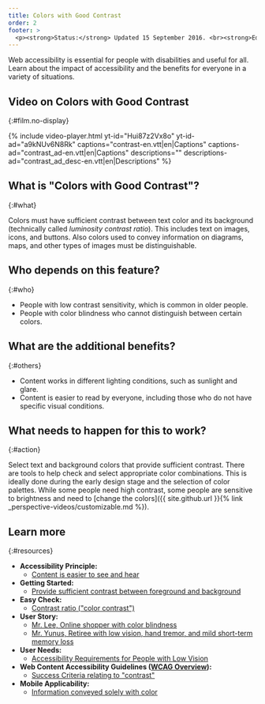 ```yaml
---
title: Colors with Good Contrast
order: 2
footer: >
  <p><strong>Status:</strong> Updated 15 September 2016. <br><strong>Editor and project lead:</strong> <a href="https://www.w3.org/People/shadi">Shadi Abou-Zahra</a>. Developed by the <a href="https://www.w3.org/WAI/EO/">Education and Outreach Working Group (EOWG)</a> with support from the <a href="https://www.w3.org/WAI/DEV/">WAI-DEV project</a>, co-funded by the European Commission. <a href="acknowledgements">Acknowledgements</a>.</p>
---
```


Web accessibility is essential for people with disabilities and useful
for all. Learn about the impact of accessibility and the benefits for
everyone in a variety of situations.

## Video on Colors with Good Contrast
{:#film.no-display}

{% include video-player.html
    yt-id="Hui87z2Vx8o"
    yt-id-ad="a9kNUv6N8Rk"
    captions="contrast-en.vtt|en|Captions"
    captions-ad="contrast_ad-en.vtt|en|Captions"
    descriptions=""
    descriptions-ad="contrast_ad_desc-en.vtt|en|Descriptions"
%}

## What is "Colors with Good Contrast"?
{:#what}

Colors must have sufficient contrast between text color and its background (technically called <em>luminosity contrast ratio</em>). This includes text on images, icons, and buttons. Also colors used to convey information on diagrams, maps, and other types of images must be distinguishable.

## Who depends on this feature?
{:#who}

-   People with low contrast sensitivity, which is common in older
    people.
-   People with color blindness who cannot distinguish between certain
    colors.

## What are the additional benefits?
{:#others}

-   Content works in different lighting conditions, such as sunlight and
    glare.
-   Content is easier to read by everyone, including those who do not
    have specific visual conditions.

## What needs to happen for this to work?
{:#action}

Select text and background colors that provide sufficient contrast.
There are tools to help check and select appropriate color combinations.
This is ideally done during the early design stage and the selection of
color palettes. While some people need high contrast, some people are
sensitive to brightness and need to [change the colors]({{ site.github.url }}{% link _perspective-videos/customizable.md %}).

## Learn more
{:#resources}

-   **Accessibility Principle:**
    -   [Content is easier to see and
        hear](https://www.w3.org/WAI/intro/people-use-web/principles#distinguishable)
-   **Getting Started:**
    -   [Provide sufficient contrast between foreground and
        background](https://www.w3.org/WAI/gettingstarted/tips/designing.html#provide-sufficient-contrast-between-foreground-and-background)
-   **Easy Check:**
    -   [Contrast ratio ("color
        contrast")](https://www.w3.org/WAI/eval/preliminary#contrast)
-   **User Story:**
    -   [Mr. Lee, Online shopper with color
        blindness](https://www.w3.org/WAI/intro/people-use-web/stories.html#shopper)
    -   [Mr. Yunus, Retiree with low vision, hand tremor, and mild
        short-term memory
        loss](https://www.w3.org/WAI/intro/people-use-web/stories.html#retiree)
-   **User Needs:**
    -   [Accessibility Requirements for People with Low
        Vision](http://www.w3.org/TR/low-vision-needs/)
-   **Web Content Accessibility Guidelines ([WCAG
    Overview](https://www.w3.org/WAI/intro/wcag)):**
    -   [Success Criteria relating to
        "contrast"](https://www.w3.org/WAI/WCAG20/quickref/?tags=contrast)
-   **Mobile Applicability:**
    -   [Information conveyed solely with
        color](https://www.w3.org/WAI/mobile/experiences.html#color)

